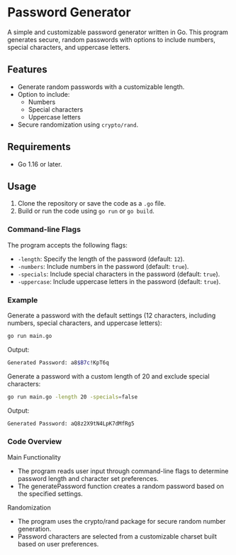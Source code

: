 # Password Generator

A simple and customizable password generator written in Go. This program generates secure, random passwords with options to include numbers, special characters, and uppercase letters.

## Features

- Generate random passwords with a customizable length.
- Option to include:
  - Numbers
  - Special characters
  - Uppercase letters
- Secure randomization using `crypto/rand`.

## Requirements

- Go 1.16 or later.

## Usage

1. Clone the repository or save the code as a `.go` file.
2. Build or run the code using `go run` or `go build`.

### Command-line Flags

The program accepts the following flags:

- `-length`: Specify the length of the password (default: `12`).
- `-numbers`: Include numbers in the password (default: `true`).
- `-specials`: Include special characters in the password (default: `true`).
- `-uppercase`: Include uppercase letters in the password (default: `true`).

### Example

Generate a password with the default settings (12 characters, including numbers, special characters, and uppercase letters):

```bash
go run main.go
```

Output:

```bash
Generated Password: a8$B7c!KpT6q
```

Generate a password with a custom length of 20 and exclude special characters:

```bash
go run main.go -length 20 -specials=false
```

Output:

```bash
Generated Password: aQ8z2X9tN4LpK7dMfRg5
```
### Code Overview

Main Functionality
* The program reads user input through command-line flags to determine password length and character set preferences.
* The generatePassword function creates a random password based on the specified settings.

Randomization
* The program uses the crypto/rand package for secure random number generation.
* Password characters are selected from a customizable charset built based on user preferences.
